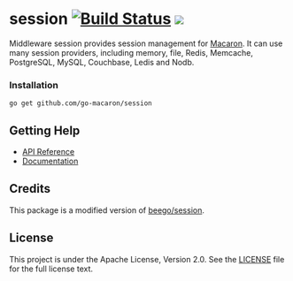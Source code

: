 # session [![Build Status](https://travis-ci.org/go-macaron/session.svg?branch=master)](https://travis-ci.org/go-macaron/session) [![](http://gocover.io/_badge/github.com/go-macaron/session)](http://gocover.io/github.com/go-macaron/session)

Middleware session provides session management for [Macaron](https://github.com/go-macaron/macaron). It can use many session providers, including memory, file, Redis, Memcache, PostgreSQL, MySQL, Couchbase, Ledis and Nodb.

### Installation

	go get github.com/go-macaron/session
	
## Getting Help

- [API Reference](https://gowalker.org/github.com/go-macaron/session)
- [Documentation](http://go-macaron.com/docs/middlewares/session)

## Credits

This package is a modified version of [beego/session](https://github.com/astaxie/beego/tree/master/session).

## License

This project is under the Apache License, Version 2.0. See the [LICENSE](LICENSE) file for the full license text.